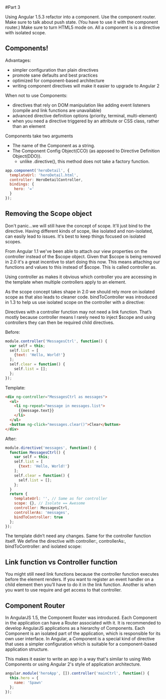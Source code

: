 #Part 3

Using Angular 1.5.3 refactor into a component. Use the component router. Make sure to talk about push state. (You have to use it with the component router.) Make sure to turn HTML5 mode on. All a component is is a directive with isolated scope.

## Components!
Advantages:
- simpler configuration than plain directives
- promote sane defaults and best practices
- optimized for component-based architecture
- writing component directives will make it easier to upgrade to Angular 2

When not to use Components:

- directives that rely on DOM manipulation like adding event listeners (compile and link functions are unavailable)
- advanced directive definition options (priority, terminal, multi-element)
- when you need a directive triggered by an attribute or CSS class, rather than an element

Components take two arguments
- The name of the Component as a string.
- The Component Config Object(CCO) (as apposed to Directive Definition Object(DDO)).
  - unlike .directive(), this method does not take a factory function.

```js
app.component('heroDetail', {
  templateUrl: 'heroDetail.html',
  controller: HeroDetailController,
  bindings: {
    hero: '='
  }
});
```
## Removing the Scope object

Don't panic...we will still have the concept of scope. It'll just bind to the directive. Having different kinds of scope, like isolated and non-isolated, can easily lead to issues. It's best to keep things focused on isolated scopes.

From Angular 1.1 we've been able to attach our view properties on the controller instead of the $scope object. Given that $scope is being removed in 2.0 it's a great incentive to start doing this now. This means attaching our functions and values to this instead of $scope. This is called controller as.

Using controller as makes it obvious which controller you are accessing in the template when multiple controllers apply to an element.

As the scope concept takes shape in 2.0 we should rely more on isolated scope as that also leads to cleaner code. bindToController was introduced in 1.3 to help us use isolated scope on the controller with a directive:

Directives with a controller function may not need a link function. That’s mostly because controller means I rarely need to inject $scope and using controllers they can then be required child directives.

Before:
```js
module.controller('MessagesCtrl', function() {
  var self = this;
  self.list = [
    {text: 'Hello, World!'}
  ];
  self.clear = function() {
    self.list = [];
  };
});
```
Template:
```html
<div ng-controller="MessagesCtrl as messages">
  <ul>
    <li ng-repeat="message in messages.list">
      {{message.text}}
    </li>
  </ul>
  <button ng-click="messages.clear()">Clear</button>
</div>
```

After:

```js
module.directive('messages', function() {
  function MessagesCtrl() {
    var self = this;
    self.list = [
      {text: 'Hello, World!'}
    ];
    self.clear = function() {
      self.list = [];
    };
  }
  return {
    templateUrl: '', // Same as for controller
    scope: {}, // Isolate == Awesome
    controller: MessagesCtrl,
    controllerAs: 'messages',
    bindToController: true
  };
});
```

The template didn’t need any changes. Same for the controller function itself. We define the directive with controller:, controllerAs:, bindToController: and isolated scope:

## Link function vs Controller function

You might still need link functions because the controller function executes before the element renders. If you want to register an event handler on a child element then you’ll have to do it in the link function. Another is when you want to use require and get access to that controller.

## Component Router

In AngularJS 1.5, the Component Router was introduced. Each Component in the application can have a Router associated with it. It is recommended to develop AngularJS applications as a hierarchy of Components. Each Component is an isolated part of the application, which is responsible for its own user interface. In Angular, a Component is a special kind of directive that uses a simpler configuration which is suitable for a component-based application structure.

This makes it easier to write an app in a way that's similar to using Web Components or using Angular 2's style of application architecture.


```js
angular.module('heroApp', []).controller('mainCtrl', function() {
  this.hero = {
    name: 'Spawn'
  };
});
```

